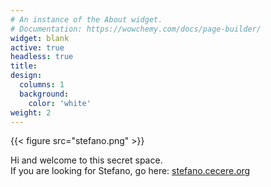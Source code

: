 ```yaml
---
# An instance of the About widget.
# Documentation: https://wowchemy.com/docs/page-builder/
widget: blank
active: true
headless: true
title: 
design:
  columns: 1
  background:
    color: 'white'
weight: 2
---
```

{{< figure src="stefano.png" >}}

Hi and welcome to this secret space.  
If you are looking for Stefano, go here: [stefano.cecere.org](https://stefano.cecere.org)

